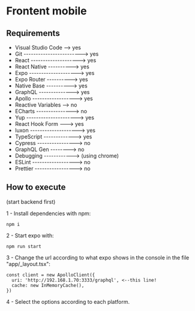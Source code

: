 # Frontent mobile

## Requirements

- Visual Studio Code --> yes
- Git ------------------------> yes
- React --------------------> yes
- React Native ----------> yes
- Expo --------------------> yes
- Expo Router ----------> yes
- Native Base ----------> yes
- GraphQL --------------> yes
- Apollo ------------------> yes
- Reactive Variables --> no
- ECharts ---------------> no
- Yup ---------------------> yes
- React Hook Form ---> yes
- luxon --------------------> yes
- TypeScript -------------> yes
- Cypress ----------------> no
- GraphQL Gen --------> no
- Debugging ------------> (using chrome)
- ESLint ------------------> no
- Prettier -----------------> no

## How to execute

(start backend first)

1 - Install dependencies with npm:

```
npm i
```

2 - Start expo with:

```
npm run start
```

3 - Change the url according to what expo shows in the console in the file
"app/\_layout.tsx":

```
const client = new ApolloClient({
  uri: 'http://192.168.1.70:3333/graphql', <--this line!
  cache: new InMemoryCache(),
})
```

4 - Select the options according to each platform.
